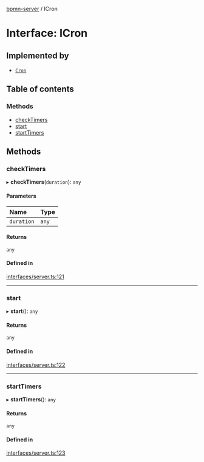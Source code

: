 [bpmn-server](../readme.md) / ICron

# Interface: ICron

## Implemented by

- [`Cron`](../classes/Cron.md)

## Table of contents

### Methods

- [checkTimers](ICron.md#checktimers)
- [start](ICron.md#start)
- [startTimers](ICron.md#starttimers)

## Methods

### checkTimers

▸ **checkTimers**(`duration`): `any`

#### Parameters

| Name | Type |
| :------ | :------ |
| `duration` | `any` |

#### Returns

`any`

#### Defined in

[interfaces/server.ts:121](https://github.com/bpmnServer/bpmn-server/blob/67a073b/src/interfaces/server.ts#L121)

___

### start

▸ **start**(): `any`

#### Returns

`any`

#### Defined in

[interfaces/server.ts:122](https://github.com/bpmnServer/bpmn-server/blob/67a073b/src/interfaces/server.ts#L122)

___

### startTimers

▸ **startTimers**(): `any`

#### Returns

`any`

#### Defined in

[interfaces/server.ts:123](https://github.com/bpmnServer/bpmn-server/blob/67a073b/src/interfaces/server.ts#L123)
